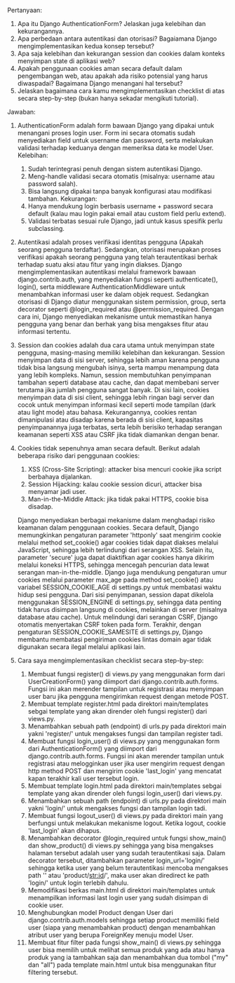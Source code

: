 Pertanyaan:
1. Apa itu Django AuthenticationForm? Jelaskan juga kelebihan dan kekurangannya.
2. Apa perbedaan antara autentikasi dan otorisasi? Bagaiamana Django mengimplementasikan kedua konsep tersebut?
3. Apa saja kelebihan dan kekurangan session dan cookies dalam konteks menyimpan state di aplikasi web?
4. Apakah penggunaan cookies aman secara default dalam pengembangan web, atau apakah ada risiko potensial yang harus 
   diwaspadai? Bagaimana Django menangani hal tersebut?
5. Jelaskan bagaimana cara kamu mengimplementasikan checklist di atas secara step-by-step (bukan hanya sekadar mengikuti tutorial).

Jawaban:
1. AuthenticationForm adalah form bawaan Django yang dipakai untuk menangani proses login user. Form ini secara otomatis 
   sudah menyediakan field untuk username dan password, serta melakukan validasi terhadap keduanya dengan memeriksa data ke model User.
   Kelebihan:
   1) Sudah terintegrasi penuh dengan sistem autentikasi Django.
   2) Meng-handle validasi secara otomatis (misalnya: username atau password salah).
   3) Bisa langsung dipakai tanpa banyak konfigurasi atau modifikasi tambahan.
   Kekurangan:
   1) Hanya mendukung login berbasis username + password secara default (kalau mau login pakai email atau custom field perlu extend).
   2) Validasi terbatas sesuai rule Django, jadi untuk kasus spesifik perlu subclassing.

2. Autentikasi adalah proses verifikasi identitas pengguna (Apakah seorang pengguna terdaftar). Sedangkan, otorisasi merupakan
   proses verifikasi apakah seorang pengguna yang telah terautentikasi berhak terhadap suatu aksi atau fitur yang ingin diakses. Django mengimplementasikan autentikasi melalui framework bawaan django.contrib.auth, yang menyediakan fungsi seperti authenticate(), login(), serta middleware AuthenticationMiddleware untuk menambahkan informasi user ke dalam objek request. Sedangkan otorisasi di Django diatur menggunakan sistem permission, group, serta decorator seperti @login_required atau @permission_required. Dengan cara ini, Django menyediakan mekanisme untuk memastikan hanya pengguna yang benar dan berhak yang bisa mengakses fitur atau informasi tertentu.

3. Session dan cookies adalah dua cara utama untuk menyimpan state pengguna, masing-masing memiliki kelebihan dan kekurangan.
   Session menyimpan data di sisi server, sehingga lebih aman karena pengguna tidak bisa langsung mengubah isinya, serta mampu menampung data yang lebih kompleks. Namun, session membutuhkan penyimpanan tambahan seperti database atau cache, dan dapat membebani server terutama jika jumlah pengguna sangat banyak. Di sisi lain, cookies menyimpan data di sisi client, sehingga lebih ringan bagi server dan cocok untuk menyimpan informasi kecil seperti mode tampilan (dark atau light mode) atau bahasa. Kekurangannya, cookies rentan dimanipulasi atau disadap karena berada di sisi client, kapasitas penyimpanannya juga terbatas, serta lebih berisiko terhadap serangan keamanan seperti XSS atau CSRF jika tidak diamankan dengan benar.

4. Cookies tidak sepenuhnya aman secara default. Berikut adalah beberapa risiko dari penggunaan cookies:
   1) XSS (Cross-Site Scripting): attacker bisa mencuri cookie jika script berbahaya dijalankan.
   2) Session Hijacking: kalau cookie session dicuri, attacker bisa menyamar jadi user.
   3) Man-in-the-Middle Attack: jika tidak pakai HTTPS, cookie bisa disadap.

   Django menyediakan berbagai mekanisme dalam menghadapi risiko keamanan dalam penggunaan cookies. Secara default, Django memungkinkan pengaturan parameter 'httponly' saat mengirim cookie melalui method set_cookie() agar cookies tidak dapat diakses melalui JavaScript, sehingga lebih terlindungi dari serangan XSS. Selain itu, parameter 'secure' juga dapat diaktifkan agar cookies hanya dikirim melalui koneksi HTTPS, sehingga mencegah pencurian data lewat serangan man-in-the-middle. Django juga mendukung pengaturan umur cookies melalui parameter max_age pada method set_cookie() atau variabel SESSION_COOKIE_AGE di settings.py untuk membatasi waktu hidup sesi pengguna. Dari sisi penyimpanan, session dapat dikelola menggunakan SESSION_ENGINE di settings.py, sehingga data penting tidak harus disimpan langsung di cookies, melainkan di server (misalnya database atau cache). Untuk melindungi dari serangan CSRF, Django otomatis menyertakan CSRF token pada form. Terakhir, dengan pengaturan SESSION_COOKIE_SAMESITE di settings.py, Django membantu membatasi pengiriman cookies lintas domain agar tidak digunakan secara ilegal melalui aplikasi lain.

5. Cara saya mengimplementasikan checklist secara step-by-step:
   1) Membuat fungsi register() di views.py yang menggunakan form dari UserCreationForm() yang diimport dari django.contrib.auth.forms. Fungsi ini akan
      merender tampilan untuk registrasi atau menyimpan user baru jika pengguna mengirimkan request dengan metode POST.
   2) Membuat template register.html pada direktori main/templates sebgai template yang akan dirender oleh fungsi register() dari views.py.
   3) Menambahkan sebuah path (endpoint) di urls.py pada direktori main yakni 'register/' untuk mengakses fungsi dan tampilan register tadi.
   4) Membuat fungsi login_user() di views.py yang menggunakan form dari AuthenticationForm() yang diimport dari django.contrib.auth.forms.
      Fungsi ini akan merender tampilan untuk registrasi atau melogginkan user jika user mengirim request dengan http method POST dan mengirim cookie 'last_login' yang mencatat kapan terakhir kali user tersebut login.
   5) Membuat template login.html pada direktori main/templates sebgai template yang akan dirender oleh fungsi login_user() dari views.py.
   6) Menambahkan sebuah path (endpoint) di urls.py pada direktori main yakni 'login/' untuk mengakses fungsi dan tampilan login tadi.
   7) Membuat fungsi logout_user() di views.py pada direktori main yang berfungsi untuk melakukan mekanisme logout. Ketika logout, 
      cookie 'last_login' akan dihapus.
   8) Menambahkan decorator @login_required untuk fungsi show_main() dan show_product() di views.py sehingga yang bisa mengakses halaman
      tersebut adalah user yang sudah terautentikasi saja. Dalam decorator tersebut, ditambahkan parameter login_url='login/' sehingga ketika user yang belum terautentikasi mencoba mengakses path '' atau 'product/<str:id>/', maka user akan diredirect ke path 'login/' untuk login terlebih dahulu.
   9) Memodifikasi berkas main.html di direktori main/templates untuk menampilkan informasi last login user yang sudah disimpan di cookie user.
   10) Menghubungkan model Product dengan User dari django.contrib.auth.models sehingga setiap product memiliki field user (siapa yang
       menambahkan product) dengan menambahkan atribut user yang berupa ForeignKey menuju model User.
   11) Membuat fitur filter pada fungsi show_main() di views.py sehingga user bisa memilih untuk melihat semua produk yang ada atau hanya
       produk yang ia tambahkan saja dan menambahkan dua tombol ("my" dan "all") pada template main.html untuk bisa menggunakan fitur filtering tersebut.